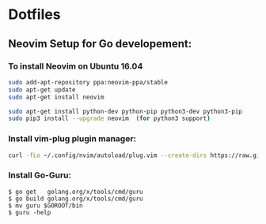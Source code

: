 # Dotfiles

## Neovim Setup for Go developement:

### To install Neovim on Ubuntu 16.04

```bash
sudo add-apt-repository ppa:neovim-ppa/stable
sudo apt-get update
sudo apt-get install neovim

sudo apt-get install python-dev python-pip python3-dev python3-pip
sudo pip3 install --upgrade neovim  (for python3 support)
```

### Install vim-plug plugin manager:

```bash
curl -fLo ~/.config/nvim/autoload/plug.vim --create-dirs https://raw.githubusercontent.com/junegunn/vim-plug/master/plug.vim
```

### Install Go-Guru:
```
$ go get   golang.org/x/tools/cmd/guru
$ go build golang.org/x/tools/cmd/guru
$ mv guru $GOROOT/bin
$ guru -help
```
